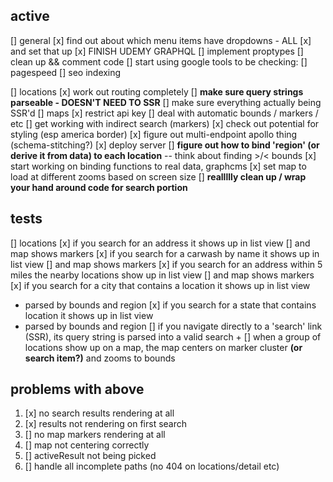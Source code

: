 ## active
[] general
  [x] find out about which menu items have dropdowns - ALL
    [x] and set that up
  [x] FINISH UDEMY GRAPHQL
  [] implement proptypes
  [] clean up && comment code
  [] start using google tools to be checking:
    [] pagespeed
    [] seo indexing

[] locations 
  [x] work out routing completely
    [] **make sure query strings parseable - DOESN'T NEED TO SSR**
    [] make sure everything actually being SSR'd
  [] maps
    [x] restrict api key
    [] deal with automatic bounds / markers / etc
    [] get working with indirect search (markers)
    [x] check out potential for styling (esp america border)
  [x] figure out multi-endpoint apollo thing (schema-stitching?)
    [x] deploy server
  [] **figure out how to bind 'region' (or derive it from data) to each location** -- think about finding >/< bounds
  [x] start working on binding functions to real data, graphcms
  [x] set map to load at different zooms based on screen size
  [] **reallllly clean up / wrap your hand around code for search portion**



## tests
[] locations
  [x] if you search for an address it shows up in list view 
    [] and map shows markers
  [x] if you search for a carwash by name it shows up in list view
    [] and map shows markers
  [x] if you search for an address within 5 miles the nearby locations show up in list view
    [] and map shows markers
  [x] if you search for a city that contains a location it shows up in list view
  + parsed by bounds and region
  [x] if you search for a state that contains location it shows up in list view
  + parsed by bounds and region
  [] if you navigate directly to a 'search' link (SSR), its query string is parsed into a valid search
    +
  [] when a group of locations show up on a map, the map centers on marker cluster **(or search item?)** and zooms to bounds

## problems with above
1. [x] no search results rendering at all
2. [x] results not rendering on first search
2. [] no map markers rendering at all
3. [] map not centering correctly
4. [] activeResult not being picked
5. [] handle all incomplete paths (no 404 on locations/detail etc)
